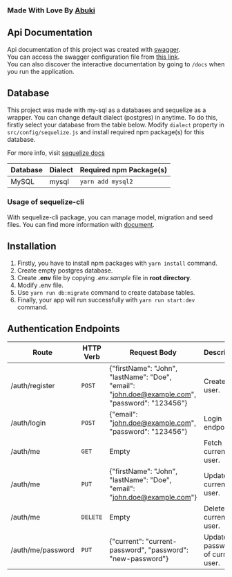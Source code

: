 ### Made With Love By [Abuki](https://github.com/dev-abuke)

## Api Documentation
Api documentation of this project was created with [swagger](https://swagger.io/).  
You can access the swagger configuration file from [this link](https://app.swaggerhub.com/apis/mucahitnezir/express-starter/).  
You can also discover the interactive documentation by going to `/docs` when you run the application.

## Database
This project was made with my-sql as a databases and sequelize as a wrapper. You can change default dialect (postgres) in anytime.
To do this, firstly select your database from the table below.
Modify `dialect` property in `src/config/sequelize.js` and install required npm package(s) for this database.

For more info, visit [sequelize docs](https://sequelize.org/docs/v6/other-topics/dialect-specific-things/)

| Database | Dialect | Required npm Package(s) |
| -------- | ------- | ----------------------- |
| MySQL    | mysql   | `yarn add mysql2`       |

### Usage of sequelize-cli
With sequelize-cli package, you can manage model, migration and seed files.
You can find more information with [document](https://sequelize.org/docs/v6/other-topics/migrations/). 

## Installation
1. Firstly, you have to install npm packages with ``yarn install`` command.
2. Create empty postgres database.
3. Create **.env** file by copying *.env.sample* file in **root directory**.
4. Modify .env file.
5. Use `yarn run db:migrate` command to create database tables.
6. Finally, your app will run successfully with ``yarn run start:dev`` command.

## Authentication Endpoints

| Route | HTTP Verb | Request Body | Description |
| --- | --- | --- | --- |
| /auth/register | `POST` | {"firstName": "John", "lastName": "Doe", "email": "john.doe@example.com", "password": "123456"} | Create new user. |
| /auth/login | `POST` | {"email": "john.doe@example.com", "password": "123456"} | Login endpoint. |
| /auth/me | `GET` | Empty | Fetch current user. |
| /auth/me | `PUT` | {"firstName": "John", "lastName": "Doe", "email": "john.doe@example.com"} | Update current user. |
| /auth/me | `DELETE` | Empty | Delete current user. |
| /auth/me/password | `PUT` | {"current": "current-password", "password": "new-password"} | Update password of current user. |


